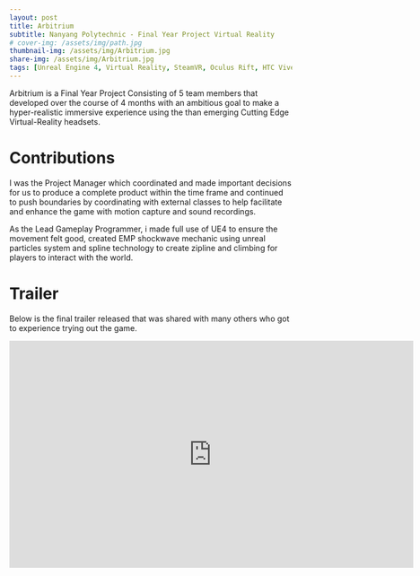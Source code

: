 ```yaml
---
layout: post
title: Arbitrium 
subtitle: Nanyang Polytechnic - Final Year Project Virtual Reality
# cover-img: /assets/img/path.jpg
thumbnail-img: /assets/img/Arbitrium.jpg
share-img: /assets/img/Arbitrium.jpg
tags: [Unreal Engine 4, Virtual Reality, SteamVR, Oculus Rift, HTC Vive, Motion Capture]
---
```


Arbitrium is a Final Year Project Consisting of 5 team members that developed over the course of 4 months with an ambitious goal to make a hyper-realistic immersive experience using the than emerging Cutting Edge Virtual-Reality headsets.  

# Contributions

I was the Project Manager which coordinated and made important decisions for us to produce a complete product within the time frame and continued to push boundaries by coordinating with external classes to help facilitate and enhance the game with motion capture and sound recordings.  

As the Lead Gameplay Programmer, i made full use of UE4 to ensure the movement felt good, created EMP shockwave mechanic using unreal particles system and spline technology to create zipline and climbing for players to interact with the world.

<!-- We had the opportunity to present this game to many clients and ministers to highlight the strength of our course and what could be the future.

Overall i had put in a lot of effort to quickly understand and grasp multiple new concepts, pushing my boundaries of learning and executing everything together with my team as one. Picking up important skills to rally teammates and have good planning and foresight to manage the various aspects to its best abilities. -->

# Trailer
Below is the final trailer released that was shared with many others who got to experience trying out the game.

<iframe width="720" height="405" src="https://www.youtube.com/embed/yI8wS-gtWrw" title="YouTube video player" frameborder="0" allow="accelerometer; autoplay; clipboard-write; encrypted-media; gyroscope; picture-in-picture" allowfullscreen></iframe>
